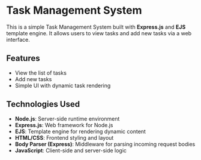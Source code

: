 # Task Management System

This is a simple Task Management System built with **Express.js** and **EJS** template engine. It allows users to view tasks and add new tasks via a web interface.

## Features
- View the list of tasks
- Add new tasks
- Simple UI with dynamic task rendering

## Technologies Used
- **Node.js**: Server-side runtime environment
- **Express.js**: Web framework for Node.js
- **EJS**: Template engine for rendering dynamic content
- **HTML/CSS**: Frontend styling and layout
- **Body Parser (Express)**: Middleware for parsing incoming request bodies
- **JavaScript**: Client-side and server-side logic
